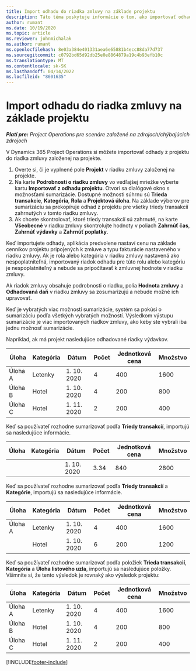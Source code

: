 ```yaml
---
title: Import odhadu do riadka zmluvy na základe projektu
description: Táto téma poskytuje informácie o tom, ako importovať odhady z projektu do riadka zmluvy.
author: rumant
ms.date: 10/19/2020
ms.topic: article
ms.reviewer: johnmichalak
ms.author: rumant
ms.openlocfilehash: 8e03a384e401331aea6e65881b4ecc88da77d737
ms.sourcegitcommit: c0792bd65d92db25e0e8864879a19c4b93efb10c
ms.translationtype: MT
ms.contentlocale: sk-SK
ms.lasthandoff: 04/14/2022
ms.locfileid: "8601635"
---
```

# <a name="import-an-estimate-to-a-project-based-contract-line"></a>Import odhadu do riadka zmluvy na základe projektu

_**Platí pre:** Project Operations pre scenáre založené na zdrojoch/chýbajúcich zdrojoch_

V Dynamics 365 Project Operations si môžete importovať odhady z projektu do riadka zmluvy založenej na projekte.

1. Overte si, či je vyplnené pole **Projekt** v riadku zmluvy založenej na projekte.
2. Na karte **Podrobnosti o riadku zmluvy** vo vedľajšej mriežke vyberte kartu **Importovať z odhadu projektu**. Otvorí sa dialógové okno s možnosťami sumarizácie. Dostupné možnosti súhrnu sú **Trieda transakcie**, **Kategória**, **Rola** a **Projektová úloha**. Na základe výberov pre sumarizáciu sa prekopíruje odhad z projektu pre všetky triedy transakcií zahrnutých v tomto riadku zmluvy. 
3. Ak chcete skontrolovať, ktoré triedy transakcií sú zahrnuté, na karte **Všeobecné** v riadku zmluvy skontrolujte hodnoty v poliach **Zahrnúť čas**, **Zahrnúť výdavky** a **Zahrnúť poplatky**.

Keď importujete odhady, aplikácia predvolene nastaví cenu na základe cenníkov projektu pripojených k zmluve a typu fakturácie nastaveného v riadku zmluvy. Ak je rola alebo kategória v riadku zmluvy nastavená ako nespoplatniteľná, importovaný riadok odhadu pre túto rolu alebo kategóriu je nespoplatniteľný a nebude sa pripočítavať k zmluvnej hodnote v riadku zmluvy.

Ak riadok zmluvy obsahuje podrobnosti o riadku, polia **Hodnota zmluvy** a **Odhadovaná daň** v riadku zmluvy sa zosumarizujú a nebude možné ich upravovať.

Keď je vybratých viac možností sumarizácie, systém sa pokúsi o sumarizáciu podľa všetkých vybratých možností. Výsledkom výstupu sumarizácie je viac importovaných riadkov zmluvy, ako keby ste vybrali iba jednu možnosť sumarizácie.

Napríklad, ak má projekt nasledujúce odhadované riadky výdavkov.

| Úloha | Kategória | Dátum | Počet | Jednotková cena | Množstvo |
| --- | --- | --- | --- | --- | --- |
| Úloha A | Letenky | 1. 10. 2020 | 4 | 400 | 1600 |
| Úloha B | Hotel | 1. 10. 2020 | 4 | 200 | 800 |
| Úloha C | Hotel | 1. 11. 2020 | 2 | 200 | 400 |

Keď sa používateľ rozhodne sumarizovať podľa **Triedy transakcií**, importujú sa nasledujúce informácie.

| Úloha | Kategória | Dátum | Počet | Jednotková cena | Množstvo |
| --- | --- | --- | --- | --- | --- |
| &nbsp;  | &nbsp;  | 1. 10. 2020 | 3.34 | 840 | 2800 |

Keď sa používateľ rozhodne sumarizovať podľa **Triedy transakcií** a **Kategórie**, importujú sa nasledujúce informácie.

| Úloha | Kategória | Dátum | Počet | Jednotková cena | Množstvo |
| --- | --- | --- | --- | --- | --- |
| Úloha A | Letenky | 1. 10. 2020 | 4 | 400 | 1600 |
| &nbsp;  | Hotel | 1. 10. 2020 | 6 | 200 | 1200 |

Keď sa používateľ rozhodne sumarizovať podľa položiek **Trieda transakcií**, **Kategória** a **Úloha listového uzla**, importujú sa nasledujúce položky. Všimnite si, že tento výsledok je rovnaký ako výsledok projektu:

| Úloha | Kategória | Dátum | Počet | Jednotková cena | Množstvo |
| --- | --- | --- | --- | --- | --- |
| Úloha A | Letenky | 1. 10. 2020 | 4 | 400 | 1600 |
| Úloha B | Hotel | 1. 10. 2020 | 4 | 200 | 800 |
| Úloha C | Hotel | 1. 11. 2020 | 2 | 200 | 400 |


[!INCLUDE[footer-include](../includes/footer-banner.md)]
